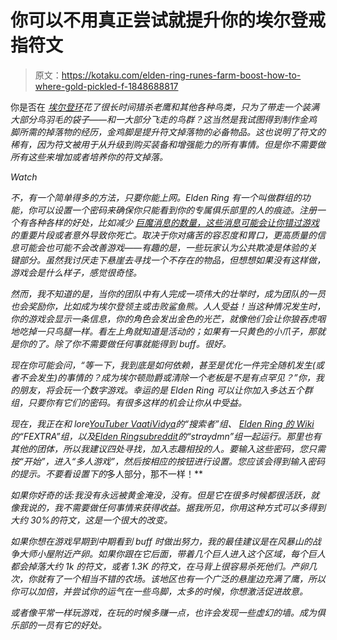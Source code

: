 # 你可以不用真正尝试就提升你的埃尔登戒指符文

> 原文：<https://kotaku.com/elden-ring-runes-farm-boost-how-to-where-gold-pickled-f-1848688817>

你是否在 [*埃尔登环*](https://kotaku.com/elden-ring-turtle-pope-miriel-church-vows-item-bell-bea-1848681416)*花了很长时间猎杀老鹰和其他各种鸟类，只为了带走一个装满大部分鸟羽毛的袋子——和一大部分飞走的鸟群？这当然是我试图得到制作金鸡脚所需的掉落物的经历，金鸡脚是提升符文掉落物的必备物品。这也说明了符文的稀有，因为符文被用于从升级到购买装备和增强能力的所有事情。但是你不需要做所有这些来增加或者培养你的符文掉落。*

*Watch*

*不，有一个简单得多的方法，只要你能上网。Elden Ring 有一个叫做群组的功能，你可以设置一个密码来确保你只能看到你的专属俱乐部里的人的痕迹。注册一个有各种各样的好处，比如减少 [巨魔消息的数量，这些消息可能会让你错过游戏](https://kotaku.com/elden-ring-tutorial-combat-cave-pit-skip-missed-ghost-t-1848618186) 的重要片段或者意外导致你死亡。取决于你对痛苦的容忍度和胃口，更高质量的信息可能会也可能不会改善游戏——有趣的是，一些玩家认为公共欺凌是体验的关键部分。虽然我讨厌走下悬崖去寻找一个不存在的物品，但想想如果没有这样做，游戏会是什么样子，感觉很奇怪。*

*然而，我不知道的是，当你的团队中有人完成一项伟大的壮举时，成为团队的一员也会奖励你，比如成为埃尔登领主或击败鲨鱼熊。人人受益！当这种情况发生时，你的游戏会显示一条信息，你的角色会发出金色的光芒，就像他们会让你狼吞虎咽地吃掉一只鸟腿一样。看左上角就知道是活动的；如果有一只黄色的小爪子，那就是你的了。除了你不需要做任何事就能得到 buff。很好。*

*现在你可能会问，“等一下，我到底是如何依赖，甚至是优化一件完全随机发生(或者不会发生)的事情的？成为埃尔顿勋爵或清除一个老板是不是有点罕见？”你，我的朋友，将会玩一个数字游戏。幸运的是 *Elden Ring* 可以让你加入多达五个群组，只要你有它们的密码。有很多这样的机会让你从中受益。*

*现在，我正在和 lore[YouTuber VaatiVidya](https://www.youtube.com/channel/UCe0DNp0mKMqrYVaTundyr9w)的“搜索者”组、 [*Elden Ring* 的 Wiki](https://eldenring.wiki.fextralife.com/Elden+Ring+Wiki) 的“FEXTRA”组，以及[*Elden Ring*subreddit](https://www.reddit.com/r/Eldenring/)的“straydmn”组一起运行。那里也有其他的团体，所以我建议四处寻找，加入志趣相投的人。要输入这些密码，您只需按“开始”，进入“多人游戏”，然后按相应的按钮进行设置。您应该会得到输入密码的提示。不要看设置下的*多人部分，那不一样！**

*如果你好奇的话:我没有永远被黄金淹没，没有。但是它在很多时候都很活跃，就像我说的，我不需要做任何事情来获得收益。据我所见，你用这种方式可以多得到大约 30%的符文，这是一个很大的改变。*

*如果你想在游戏早期到中期看到 buff 时做出努力，我的最佳建议是在风暴山的战争大师小屋附近产卵。如果你跟在它后面，带着几个巨人进入这个区域，每个巨人都会掉落大约 1k 的符文，或者 1.3K 的符文，在马背上很容易杀死他们。产卵几次，你就有了一个相当不错的农场。该地区也有一个广泛的悬崖边充满了鹰，所以你可以加倍，并尝试你的运气在一些鸟脚，太多的时候，你想激活促进故意。*

*或者像平常一样玩游戏，在玩的时候多赚一点，也许会发现一些虚幻的墙。成为俱乐部的一员有它的好处。*